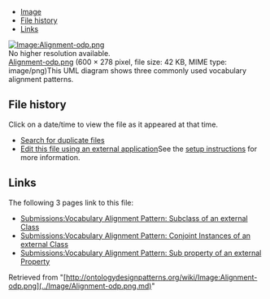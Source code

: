 * [Image](../Image/Alignment-odp.png.md#file)
* [File history](../Image/Alignment-odp.png.md#filehistory)
* [Links](../Image/Alignment-odp.png.md#filelinks)

[![Image:Alignment-odp.png](../../../images/6/65/Alignment-odp.png)](../../../images/6/65/Alignment-odp.png)  
No higher resolution available.  
[Alignment-odp.png](../../../images/6/65/Alignment-odp.png)‎ (600 × 278 pixel, file size: 42 KB, MIME type: image/png)This UML diagram shows three commonly used vocabulary alignment patterns.




## File history

Click on a date/time to view the file as it appeared at that time.



  
* [Search for duplicate files](http://ontologydesignpatterns.org/wiki/Special:FileDuplicateSearch/Alignment-odp.png "Special:FileDuplicateSearch/Alignment-odp.png")
* [Edit this file using an external application](http://ontologydesignpatterns.org/wiki/index.php?title=Image:Alignment-odp.png&action=edit&externaledit=true&mode=file "Image:Alignment-odp.png")See the [setup instructions](http://www.mediawiki.org/wiki/Manual:External_editors "http://www.mediawiki.org/wiki/Manual:External_editors") for more information.

## Links



The following 3 pages link to this file:


* [Submissions:Vocabulary Alignment Pattern: Subclass of an external Class](../Submissions/Vocabulary_Alignment_Pattern/_Subclass_of_an_external_Class.md "Submissions:Vocabulary Alignment Pattern: Subclass of an external Class")
* [Submissions:Vocabulary Alignment Pattern: Conjoint Instances of an external Class](../Submissions/Vocabulary_Alignment_Pattern/_Conjoint_Instances_of_an_external_Class.md "Submissions:Vocabulary Alignment Pattern: Conjoint Instances of an external Class")
* [Submissions:Vocabulary Alignment Pattern: Sub property of an external Property](../Submissions/Vocabulary_Alignment_Pattern/_Sub_property_of_an_external_Property.md "Submissions:Vocabulary Alignment Pattern: Sub property of an external Property")


Retrieved from "[http://ontologydesignpatterns.org/wiki/Image:Alignment-odp.png](../Image/Alignment-odp.png.md)"